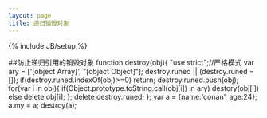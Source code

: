 ```yaml
---
layout: page
title: 递归销毁对象
---
```

{% include JB/setup %}

##防止递归引用的销毁对象
    function destroy(obj){ 
        "use strict";//严格模式
        var ary = ['[object Array]', "[object Object]"];
        destroy.runed || (destroy.runed = []);
        if(destroy.runed.indexOf(obj)>=0) return;
        destroy.runed.push(obj);
        for(var i in obj){
            if(Object.prototype.toString.call(obj[i]) in ary) destory(obj[i])
            else delete obj[i];
        };
        delete destroy.runed;
    };
    var a = {name:'conan', age:24}; a.my = a;
    destroy(a);





